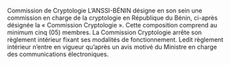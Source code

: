 Commission de Cryptologie
L’ANSSI-BÉNIN désigne en son sein une commission en charge de la cryptologie en République du Bénin, ci-après désignée la « Commission Cryptologie ».
Cette composition comprend au minimum cinq (05) membres. La Commission Cryptologie arrête son règlement intérieur fixant ses 	modalités de fonctionnement.
Ledit règlement intérieur n’entre en vigueur qu’après un avis motivé du Ministre en charge des communications électroniques.